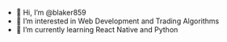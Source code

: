 - 👋 Hi, I’m @blaker859
- 👀 I’m interested in Web Development and Trading Algorithms
- 🌱 I’m currently learning React Native and Python

<!---
blaker859/blaker859 is a ✨ special ✨ repository because its `README.md` (this file) appears on your GitHub profile.
You can click the Preview link to take a look at your changes.
--->
